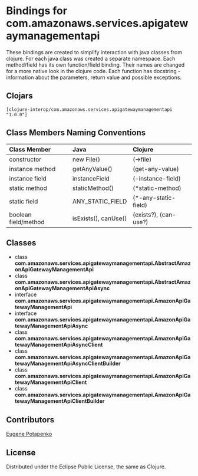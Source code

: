 # Bindings for com.amazonaws.services.apigatewaymanagementapi

These bindings are created to simplify interaction with java classes from clojure.
For each java class was created a separate namespace.
Each method/field has its own function/field binding.
Their names are changed for a more native look in the clojure code. Each function has docstring - information about the parameters, return value and possible exceptions.

## Clojars

```
[clojure-interop/com.amazonaws.services.apigatewaymanagementapi "1.0.0"]
```

## Class Members Naming Conventions

| Class Member | Java | Clojure |
|:--|:--|:--|
| constructor | new File() | (->file) |
| instance method | getAnyValue() | (get-any-value) |
| instance field | instanceField | (-instance-field) |
| static method | staticMethod() | (*static-method) |
| static field | ANY_STATIC_FIELD | (*-any-static-field) |
| boolean field/method | isExists(), canUse() | (exists?), (can-use?) |

## Classes

- class **com.amazonaws.services.apigatewaymanagementapi.AbstractAmazonApiGatewayManagementApi**
- class **com.amazonaws.services.apigatewaymanagementapi.AbstractAmazonApiGatewayManagementApiAsync**
- interface **com.amazonaws.services.apigatewaymanagementapi.AmazonApiGatewayManagementApi**
- interface **com.amazonaws.services.apigatewaymanagementapi.AmazonApiGatewayManagementApiAsync**
- class **com.amazonaws.services.apigatewaymanagementapi.AmazonApiGatewayManagementApiAsyncClient**
- class **com.amazonaws.services.apigatewaymanagementapi.AmazonApiGatewayManagementApiAsyncClientBuilder**
- class **com.amazonaws.services.apigatewaymanagementapi.AmazonApiGatewayManagementApiClient**
- class **com.amazonaws.services.apigatewaymanagementapi.AmazonApiGatewayManagementApiClientBuilder**

## Contributors

[Eugene Potapenko](https://github.com/potapenko/)

## License

Distributed under the Eclipse Public License, the same as Clojure.
